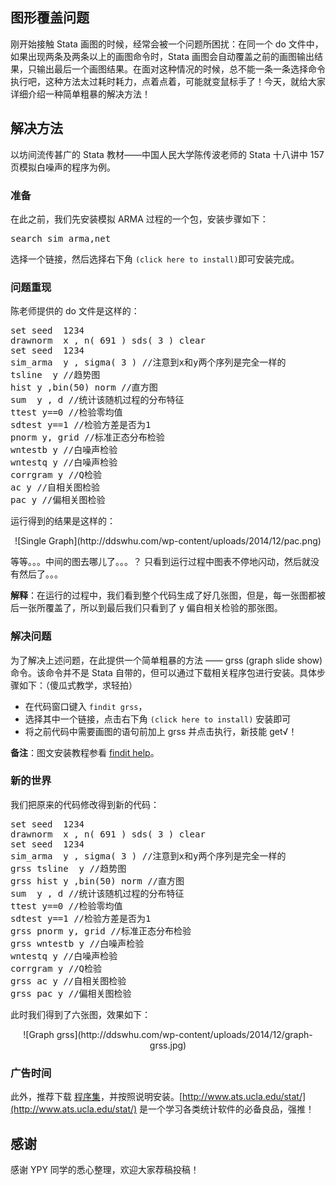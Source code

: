 ## 图形覆盖问题 
刚开始接触 Stata 画图的时候，经常会被一个问题所困扰：在同一个 do 文件中，如果出现两条及两条以上的画图命令时，Stata 画图会自动覆盖之前的画图输出结果，只输出最后一个画图结果。在面对这种情况的时候，总不能一条一条选择命令执行吧，这种方法太过耗时耗力，点着点着，可能就变鼠标手了！今天，就给大家详细介绍一种简单粗暴的解决方法！

## 解决方法

以坊间流传甚广的 Stata 教材——中国人民大学陈传波老师的 Stata 十八讲中 157 页模拟白噪声的程序为例。

### 准备
在此之前，我们先安装模拟 ARMA 过程的一个包，安装步骤如下：
<pre class="lang:default decode:true " >
search sim_arma,net
</pre>
选择一个链接，然后选择右下角 `(click here to install)`即可安装完成。

### 问题重现
陈老师提供的 do 文件是这样的：
<pre class="lang:default decode:true " >
set seed  1234
drawnorm  x , n( 691 ) sds( 3 ) clear
set seed  1234
sim_arma  y , sigma( 3 ) //注意到x和y两个序列是完全一样的
tsline  y //趋势图
hist y ,bin(50) norm //直方图
sum  y , d //统计该随机过程的分布特征
ttest y==0 //检验零均值
sdtest y==1 //检验方差是否为1
pnorm y, grid //标准正态分布检验
wntestb y //白噪声检验
wntestq y //白噪声检验
corrgram y //Q检验
ac y //自相关图检验
pac y //偏相关图检验
</pre>

运行得到的结果是这样的：
<center>![Single Graph](http://ddswhu.com/wp-content/uploads/2014/12/pac.png)</center>

等等。。。中间的图去哪儿了。。。？ 只看到运行过程中图表不停地闪动，然后就没有然后了。。。

**解释**：在运行的过程中，我们看到整个代码生成了好几张图，但是，每一张图都被后一张所覆盖了，所以到最后我们只看到了 y 偏自相关检验的那张图。

### 解决问题 

为了解决上述问题，在此提供一个简单粗暴的方法 —— grss (graph slide show) 命令。该命令并不是 Stata 自带的，但可以通过下载相关程序包进行安装。具体步骤如下：（傻瓜式教学，求轻拍）

+ 在代码窗口键入 `findit grss`，
+ 选择其中一个链接，点击右下角 `(click here to install)` 安装即可
+ 将之前代码中需要画图的语句前加上 grss 并点击执行，新技能 get√！

**备注**：图文安装教程参看 [findit help](http://www.ats.ucla.edu/stat/Stata/faq/findit.htm)。

### 新的世界

我们把原来的代码修改得到新的代码：
<pre class="lang:default decode:true " >
set seed  1234
drawnorm  x , n( 691 ) sds( 3 ) clear
set seed  1234
sim_arma  y , sigma( 3 ) //注意到x和y两个序列是完全一样的
grss tsline  y //趋势图
grss hist y ,bin(50) norm //直方图
sum  y , d //统计该随机过程的分布特征
ttest y==0 //检验零均值
sdtest y==1 //检验方差是否为1
grss pnorm y, grid //标准正态分布检验
grss wntestb y //白噪声检验
wntestq y //白噪声检验
corrgram y //Q检验
grss ac y //自相关图检验
grss pac y //偏相关图检验
</pre>

此时我们得到了六张图，效果如下：
<center>![Graph grss](http://ddswhu.com/wp-content/uploads/2014/12/graph-grss.jpg)</center>

### 广告时间
此外，推荐下载 [程序集](http://www.ats.ucla.edu/stat/Stata/ado/copyatslocal.htm上atsado2014.zip)，并按照说明安装。[http://www.ats.ucla.edu/stat/](http://www.ats.ucla.edu/stat/) 是一个学习各类统计软件的必备良品，强推！

## 感谢

感谢 YPY 同学的悉心整理，欢迎大家荐稿投稿！
